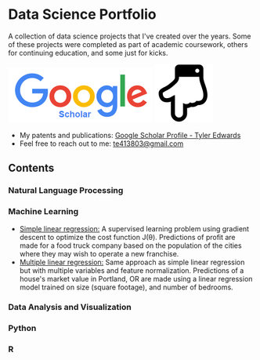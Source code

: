 # Data Science Portfolio

A collection of data science projects that I've created over the years. Some of these projects were completed as part of academic coursework, others for continuing education, and some just for kicks.

![alt text](https://github.com/edwardsta/Data-Science-Portfolio/blob/master/Google_Scholar_logo_2015.png) ![alt text](https://github.com/edwardsta/Data-Science-Portfolio/blob/master/120px-Hand_down_font_awesome.png)
* My patents and publications: [Google Scholar Profile - Tyler Edwards](https://scholar.google.com/citations?hl=en&user=TU6NdvoAAAAJ&view_op=list_works&gmla=AJsN-F7ZKzVe_EYhbPFninBgw6kF0HaIMBTuVGlO6zvPxempxA3Ot8dbo3GMfIiLivoDkaqLDRDpk6qOqAoxmpvaD0yGbtoGNtitf3izC2JjYw87Ao1H2KO01-kuWWDa-W3pCVRPK16ymFk59n4NT6nUmjwBxer00xEQQBtSfEFLBHMpacdQbJ3FJmtnIr6lCojDP_DQ2S0R&sciund=3997793742447824371)
* Feel free to reach out to me: te413803@gmail.com

## Contents

### Natural Language Processing

### Machine Learning
* [Simple linear regression:](https://github.com/edwardsta/simple-linear-regression) A supervised learning problem using gradient descent to optimize the cost function J(θ). Predictions of profit are made for a food truck company based on the population of the cities where they may wish to operate a new franchise.
* [Multiple linear regression:](https://github.com/edwardsta/multiple-linear-regression) Same approach as simple linear regression but with multiple variables and feature normalization. Predictions of a house's market value in Portland, OR are made using a linear regression model trained on size (square footage), and number of bedrooms.


### Data Analysis and Visualization

### Python

### R 
